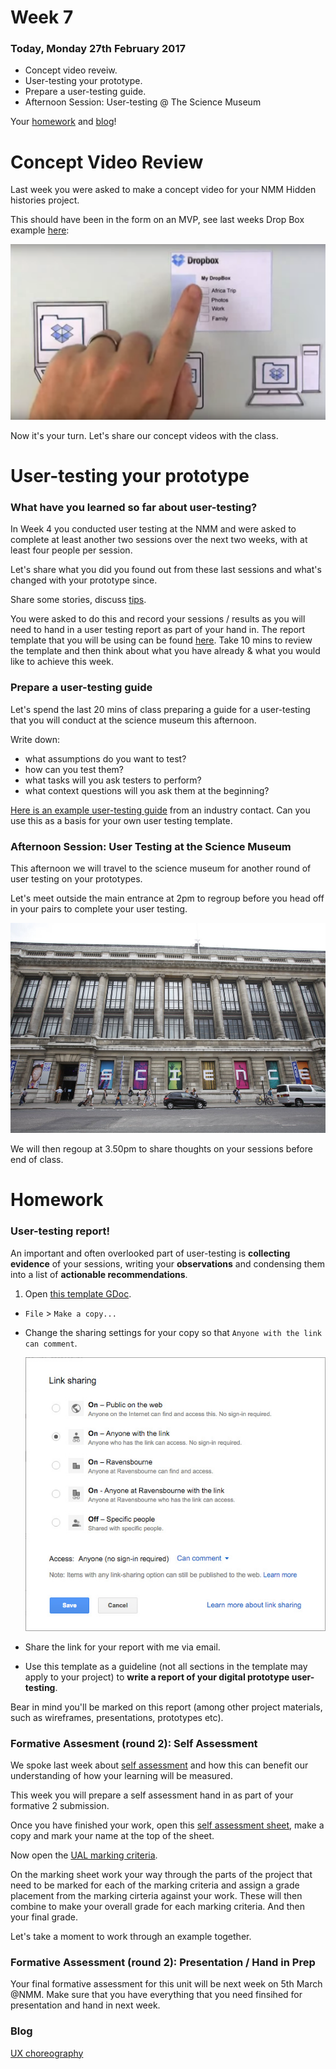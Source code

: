 # Week 7

### Today, Monday 27th February 2017

* Concept video reveiw. 
* User-testing your prototype. 
* Prepare a user-testing guide.
* Afternoon Session: User-testing @ The Science Museum

Your [homework](#homework) and [blog](#blog)!

# Concept Video Review

Last week you were asked to make a concept video for your NMM Hidden histories project. 

This should have been in the form on an MVP, see last weeks Drop Box example [here](https://www.youtube.com/watch?v=w4eTR7tci6A): 

[![](assets/dropbox.png)](https://www.youtube.com/watch?v=w4eTR7tci6A)

Now it's your turn. Let's share our concept videos with the class. 

# User-testing your prototype

### What have you learned so far about user-testing? 

In Week 4 you conducted user testing at the NMM and were asked to complete at least another two sessions over the next two weeks, with at least four people per session. 

Let's share what you did you found out from these last sessions and what's changed with your prototype since. 

Share some stories, discuss [tips](https://docs.google.com/document/d/1O0f50mVLfud9Y3fYCpPdtmcZ3scuJvaBq6nHGVjJrgs/edit#heading=h.mkklaycrp9q9).

You were asked to do this and record your sessions / results as you will need to hand in a user testing report as part of your hand in. The report template that you will be using can be found [here](https://docs.google.com/document/d/1XIrJQe4acdR1fNuu53qgHxd80F5V_cvm2Uh62OQ3i1M/edit?usp=sharing). Take 10 mins to review the template and then think about what you have already & what you would like to achieve this week. 

### Prepare a user-testing guide

Let's spend the last 20 mins of class preparing a guide for a user-testing that you will conduct at the science museum this afternoon.

Write down:

* what assumptions do you want to test?
* how can you test them?
* what tasks will you ask testers to perform?
* what context questions will you ask them at the beginning?

[Here is an example user-testing guide](https://docs.google.com/document/d/1BFktaf9BfkCLFq1ONkfNRJ4tIUZNB6BvOTxzZkVeAso/edit?usp=sharing) from an industry contact. Can you use this as a basis for your own user testing template. 

### Afternoon Session: User Testing at the Science Museum

This afternoon we will travel to the science museum for another round of user testing on your prototypes. 

Let's meet outside the main entrance at 2pm to regroup before you head off in your pairs to complete your user testing. 

[![](assets/SM.jpg)]()

We will then regoup at 3.50pm to share thoughts on your sessions before end of class. 

# Homework

### User-testing report!

An important and often overlooked part of user-testing is **collecting evidence** of your sessions, writing your **observations** and condensing them into a list of **actionable recommendations**.

<!-- Aggregating responses should take the form of simple tallies related to either task performance (success/failure) or sentiment (like/indifferent/dislike). -->

1. Open [this template GDoc](https://docs.google.com/document/d/1XIrJQe4acdR1fNuu53qgHxd80F5V_cvm2Uh62OQ3i1M/edit?usp=sharing). 
* `File` > `Make a copy...`
* Change the sharing settings for your copy so that `Anyone with the link can comment`.

	![](assets/gdoc-sharing.jpg)
* Share the link for your report with me via email. 
* Use this template as a guideline (not all sections in the template may apply to your project) to **write a report of your digital prototype user-testing**.

Bear in mind you'll be marked on this report (among other project materials, such as wireframes, presentations, prototypes etc). 

### Formative Assesment (round 2): Self Assessment 

We spoke last week about [self assessment](https://github.com/RavensbourneWebMedia/UX-design/tree/2018/sessions/06#intro-self-assessment-for-formative-on-5th-march-2018) and how this can benefit our understanding of how your learning will be measured. 

This week you will prepare a self assessment hand in as part of your formative 2 submission. 

Once you have finished your work, open this [self assessment sheet](https://docs.google.com/document/d/16Y_OBU9ZkwZ3rHbpN8OG3kOPcT8h4qmywpbDRA19WcU/edit?usp=sharing), make a copy and mark your name at the top of the sheet. 

Now open the [UAL marking criteria](https://drive.google.com/file/d/1ue54a2OzIkeuDY0wKjW--96jjuNYNXcp/view?usp=sharing). 

On the marking sheet work your way through the parts of the project that need to be marked for each of the marking criteria and assign a grade placement from the marking cirteria against your work. These will then combine to make your overall grade for each marking criteria. And then your final grade. 

Let's take a moment to work through an example together. 

### Formative Assessment (round 2): Presentation / Hand in Prep

Your final formative assessment for this unit will be next week on 5th March @NMM. Make sure that you have everything that you need finsihed for presentation and hand in next week. 

### Blog

[UX choreography](https://medium.freecodecamp.com/the-principles-of-ux-choreography-69c91c2cbc2a)